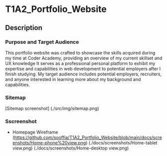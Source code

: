 # T1A2_Portfolio_Website

## Description

### **Purpose and Target Audience**

This portfolio website was crafted to showcase the skills acquired during my time at Coder Academy, providing an overview of my current skillset and UX knowledge It serves as a professional personal platform to exhibit my expertise and capabilities in web development to potential employers after I finish studying. My target audience includes potential employers, recruiters, and anyone interested in learning more about my background and capabilities.

### **Sitemap**

[Sitemap screenshot] (./src/img/sitemap.png)

### **Sscreenshot**

- Homepage Wireframe 
(https://github.com/sooffia/T1A2_Portfolio_Website/blob/main/docs/screenshots/Home-phone%20view.png)
(./docs/screenshots/Home-tablet view.png)
(./docs/screenshots/Home-desktop view.png)

